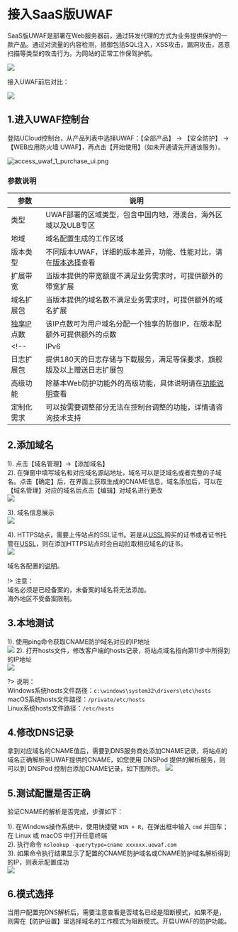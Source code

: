 # 接入SaaS版UWAF
SaaS版UWAF是部署在Web服务器前，通过转发代理的方式为业务提供保护的一款产品。通过对流量的内容检测，抵御包括SQL注入，XSS攻击，漏洞攻击，恶意扫描等类型的攻击行为。为网站的正常工作保驾护航。

![](/images/15970482393080.jpg)

接入UWAF前后对比：

![](/images/15970482669463.jpg)

## 1.进入UWAF控制台
登陆UCloud控制台，从产品列表中选择UWAF：【全部产品】 -> 【安全防护】 -> 【WEB应用防火墙 UWAF】，再点击【开始使用】（如未开通请先开通该服务）。

![access_uwaf_1_purchase_ui.png](/images/access_uwaf_1_purchase_ui.png)

### 参数说明

|参数|说明|
|-|-|
|类型|UWAF部署的区域类型，包含中国内地，港澳台，海外区域以及ULB专区|
|地域|域名配置生成的工作区域|
|版本类型|不同版本UWAF，详细的版本差异，功能、性能对比，请在[版本选择](/uewaf/steer/Version_selection)查看|
|扩展带宽|当版本提供的带宽额度不满足业务需求时，可提供额外的带宽扩展|
|域名扩展包|当版本提供的域名数不满足业务需求时，可提供额外的域名扩展|
|[独享IP](/uewaf/features/domain/Domain_set?id=exclusive-ip)点数|该IP点数可为用户域名分配一个独享的防御IP，在版本配额外可提供额外的点数|
<!--|IPv6|IPV6扩展包，开启后，添加域名时可额外部署到IPv6区域以提供IPv6访问|-->
|日志扩展包|提供180天的日志存储与下载服务，满足等保要求，旗舰版及以上赠送日志扩展包|
|高级功能|除基本Web防护功能外的高级功能，具体说明请在[功能说明](/uewaf/steer/Version_selection?id=功能说明)查看|
|定制化需求|可以按需要调整部分无法在控制台调整的功能，详情请咨询技术支持| 


## 2.添加域名
1). 点击【域名管理】->【添加域名】  
2). 在弹窗中填写域名和对应域名源站地址，域名可以是泛域名或者完整的子域名。点击【确定】后，在界面上获取生成的CNAME信息，域名添加后，可以在【域名管理】对应的域名后点击【编辑】对域名进行更改  
![](/images/16062909081477.jpg)

3). 域名信息展示  
![](/images/15970491668107.jpg)

4). HTTPS站点，需要上传站点的SSL证书。若是从[USSL](/ussl/operate/buy)购买的证书或者证书托管在[USSL](/ussl/operate/upload)，则在添加HTTPS站点时会自动拉取相应域名的证书。   
![](/images/16062908633019.jpg)

域名各配置的[说明](/uewaf/features/domian/Domain_set.md?id=parameter-1)。

!> 注意：  
域名必须是已经备案的，未备案的域名将无法添加。  
海外地区不受备案限制。


## 3.本地测试
1). 使用ping命令获取CNAME防护域名对应的IP地址  
![](/images/16062912982683.jpeg)
2). 打开hosts文件，修改客户端的hosts记录，将站点域名指向第1)步中所得到的IP地址  
![](/images/16062913664718.jpeg)

?> 说明：  
Windows系统hosts文件路径：``c:\windows\system32\drivers\etc\hosts``  
macOS系统hosts文件路径：``/private/etc/hosts``  
Linux系统hosts文件路径：``/etc/hosts``

## 4.修改DNS记录
拿到对应域名的CNAME值后，需要到DNS服务商处添加CNAME记录，将站点的域名正确解析至UWAF提供的CNAME，如您使用 DNSPod 提供的解析服务，则可以到 DNSPod 控制台添加CNAME记录，如下图所示。
![](/images/16062914733087.jpg)

## 5.测试配置是否正确
验证CNAME的解析是否完成，步骤如下：

1). 在Windows操作系统中，使用快捷键 ``WIN + R``，在弹出框中输入 ``cmd`` 并回车；在 Linux 或 macOS 中打开任意终端  
2). 执行命令  ``nslookup -querytype=cname xxxxxx.uewaf.com``  
3). 如果命令执行结果显示了配置的CNAME防护域名或CNAME防护域名解析得到的IP，则表示配置成功  
![](/images/15970493399116.jpg)


## 6.模式选择
当用户配置完DNS解析后，需要注意查看是否域名已经是阻断模式，如果不是，则需在【防护设置】里选择域名的工作模式为阻断模式。开启UWAF的防护功能。
